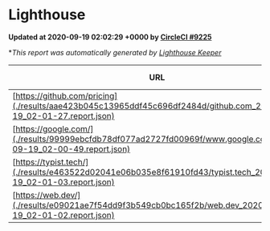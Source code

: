 
# Lighthouse

**Updated at 2020-09-19 02:02:29 +0000 by [CircleCI #9225](https://circleci.com/gh/ItinerisLtd/lighthouse-keeper-example/9225)**

**This report was automatically generated by [Lighthouse Keeper](https://github.com/itinerisltd/lighthouse-keeper)*

| URL | Performance | Accessibility | Best Practices | SEO | PWA | Updated At |
| --- | --- | --- | --- | --- | --- | --- |
| [https://github.com/pricing](./results/aae423b045c13965ddf45c696df2484d/github.com_2020-09-19_02-01-27.report.json) | 0.57 | 0.96 | 0.93 | 0.92 | 0.54 | 2020-09-19T02:01:27.478Z |
| [https://google.com/](./results/99999ebcfdb78df077ad2727fd00969f/www.google.com_2020-09-19_02-00-49.report.json) | 0.76 | 0.9 | 0.86 | 0.85 | 0.54 | 2020-09-19T02:00:49.476Z |
| [https://typist.tech/](./results/e463522d02041e06b035e8f61910fd43/typist.tech_2020-09-19_02-01-03.report.json) | 0.84 | 0.92 | 0.93 | 0.99 | 0.57 | 2020-09-19T02:01:03.198Z |
| [https://web.dev/](./results/e09021ae7f54dd9f3b549cb0bc165f2b/web.dev_2020-09-19_02-01-02.report.json) | 0.84 | 1 | 0.93 | 1 | 0.96 | 2020-09-19T02:01:02.520Z |
